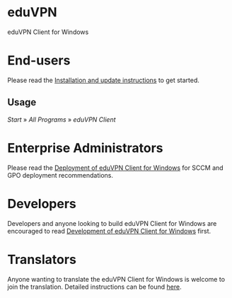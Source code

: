 # eduVPN
eduVPN Client for Windows


# End-users

Please read the [Installation and update instructions](doc/Installation.md) to get started.

## Usage
_Start_ » _All Programs_ » _eduVPN Client_


# Enterprise Administrators

Please read the [Deployment of eduVPN Client for Windows](doc/Deployment.md) for SCCM and GPO deployment recommendations.


# Developers

Developers and anyone looking to build eduVPN Client for Windows are encouraged to read [Development of eduVPN Client for Windows](doc/Development.md) first.


# Translators

Anyone wanting to translate the eduVPN Client for Windows is welcome to join the translation. Detailed instructions can be found [here](doc/Localization.md).
